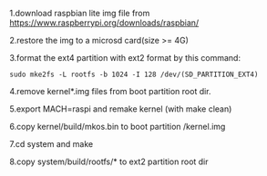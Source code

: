 1.download raspbian lite img file from https://www.raspberrypi.org/downloads/raspbian/

2.restore the img to a microsd card(size >= 4G)

3.format the ext4 partition with ext2 format by this command:

    sudo mke2fs -L rootfs -b 1024 -I 128 /dev/(SD_PARTITION_EXT4)

4.remove  kernel*.img files from boot partition root dir.

5.export MACH=raspi and remake kernel (with make clean)

6.copy kernel/build/mkos.bin to boot partition /kernel.img

7.cd system and make

8.copy system/build/rootfs/* to ext2 partition root dir
